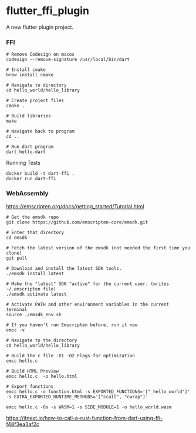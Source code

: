 # flutter_ffi_plugin

A new flutter plugin project.

### FFI

```
# Remove Codesign on macos
codesign --remove-signature /usr/local/bin/dart

# Install cmake
brew install cmake

# Navigate to directory
cd hello_world/hello_library

# Create project files
cmake .

# Build libraries
make

# Navigate back to program
cd ..

# Run dart program
dart hello.dart
```

Running Tests

```
docker build -t dart-ffi .
docker run dart-ffi
```

### WebAssembly

https://emscripten.org/docs/getting_started/Tutorial.html

```
# Get the emsdk repo
git clone https://github.com/emscripten-core/emsdk.git

# Enter that directory
cd emsdk

# Fetch the latest version of the emsdk (not needed the first time you clone)
git pull

# Download and install the latest SDK tools.
./emsdk install latest

# Make the "latest" SDK "active" for the current user. (writes ~/.emscripten file)
./emsdk activate latest

# Activate PATH and other environment variables in the current terminal
source ./emsdk_env.sh

# If you haven’t run Emscripten before, run it now
emcc -v

# Navigate to the directory
cd hello_world/hello_library

# Build the c file -O1 -O2 Flags for optimization
emcc hello.c

# Build HTML Preview
emcc hello.c  -o hello.html

# Export functions
emcc hello.c -o function.html -s EXPORTED_FUNCTIONS='["_hello_world"]' -s EXTRA_EXPORTED_RUNTIME_METHODS='["ccall", "cwrap"]'

emcc hello.c -Os -s WASM=1 -s SIDE_MODULE=1 -o hello_world.wasm
```

https://itnext.io/how-to-call-a-rust-function-from-dart-using-ffi-f48f3ea3af2c